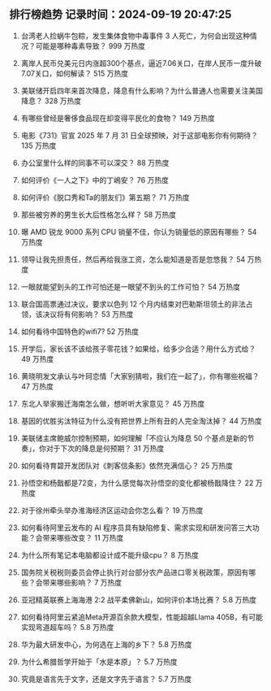 
## 排行榜趋势 记录时间：2024-09-19 20:47:25
  
  1. 台湾老人捡蜗牛包粽，发生集体食物中毒事件 3 人死亡，为何会出现这种情况？可能是哪种毒素导致？ 999 万热度
    
  2. 离岸人民币兑美元日内涨超300个基点，逼近7.06关口，在岸人民币一度升破7.07关口，如何解读？ 515 万热度
    
  3. 美联储开启四年来首次降息，降息有什么影响？为什么普通人也需要关注美国降息？ 328 万热度
    
  4. 有哪些曾经是奢侈食品现在却变得平民化的食物？ 149 万热度
    
  5. 电影《731》官宣 2025 年 7 月 31 日全球预映，对于这部电影你有何期待？ 135 万热度
    
  6. 办公室里什么样的同事不可以深交？ 88 万热度
    
  7. 如何评价《一人之下》中的丁嶋安？ 76 万热度
    
  8. 如何评价《脱口秀和Ta的朋友们》第五期？ 71 万热度
    
  9. 那些被穷养的男生长大后性格怎么样？ 58 万热度
    
  10. 曝 AMD 锐龙 9000 系列 CPU 销量不佳，你认为销量低的原因有哪些？ 54 万热度
    
  11. 领导让我先担责任，然后再给我涨工资，怎么能知道是否是忽悠我？ 54 万热度
    
  12. 一眼就能望到头的工作可怕还是一眼望不到头的工作可怕？ 54 万热度
    
  13. 联合国高票通过决议，要求以色列 12 个月内结束对巴勒斯坦领土的非法占领，该决议将有何影响？ 53 万热度
    
  14. 如何看待中国特色的wifi7? 52 万热度
    
  15. 开学后，家长该不该给孩子零花钱？如果给，给多少合适？用什么方式给？ 49 万热度
    
  16. 黄晓明发文承认与叶珂恋情「大家别猜啦，我们在一起了」，你有哪些祝福？ 47 万热度
    
  17. 东北人举家搬迁海南怎么做，想听听大家意见？ 45 万热度
    
  18. 基因的优胜劣汰特征为什么没有把世界上所有丑的人完全淘汰掉？ 44 万热度
    
  19. 美联储主席鲍威尔控制预期，如何理解「不应认为降息 50 个基点是新的节奏」，你对于下次的降息是何预期？ 31 万热度
    
  20. 如何看待育碧开发团队对《刺客信条影》依然充满信心？ 25 万热度
    
  21. 孙悟空和杨戬都是72变，为什么感觉每次孙悟空的变化都被杨戬降住？ 22 万热度
    
  22. 对于徐州牵头举办淮海经济区运动会你怎么看？ 19 万热度
    
  23. 如何看待阿里云发布的 AI 程序员具有缺陷修复、需求实现和研发问答三大功能？会带来哪些改变？ 11 万热度
    
  24. 为什么所有笔记本电脑都设计成不能升级cpu？ 8 万热度
    
  25. 国务院关税税则委员会停止执行对台部分农产品进口零关税政策，原因有哪些？会带来哪些影响？ 7 万热度
    
  26. 亚冠精英联赛上海海港 2:2 战平柔佛新山，如何评价本场比赛？ 5.8 万热度
    
  27. 如何看待阿里云紧追Meta开源百余款大模型，性能超越Llama 405B，有可能实现弯道超车吗？ 5.8 万热度
    
  28. 华为最大研发中心，为何选在上海的乡下？ 5.8 万热度
    
  29. 为什么希腊哲学开始于「水是本原」？ 5.7 万热度
    
  30. 究竟是语言先于文字，还是文字先于语言？ 5.7 万热度
    